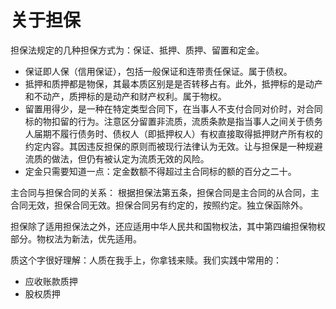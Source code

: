 # 关于担保

担保法规定的几种担保方式为：保证、抵押、质押、留置和定金。

- 保证即人保（信用保证），包括一般保证和连带责任保证。属于债权。
- 抵押和质押都是物保，其最本质区别是是否转移占有。此外，抵押标的是动产和不动产，质押标的是动产和财产权利。属于物权。
- 留置用得少，是一种在特定类型合同下，在当事人不支付合同对价时，对合同标的物扣留的行为。注意区分留置非流质，流质条款是指当事人之间关于债务人届期不履行债务时、债权人（即抵押权人）有权直接取得抵押财产所有权的约定内容。其因违反担保的原则而被现行法律认为无效。让与担保是一种规避流质的做法，但仍有被认定为流质无效的风险。
- 定金只需要知道一点：定金数额不得超过主合同标的额的百分之二十。

主合同与担保合同的关系：
根据担保法第五条，担保合同是主合同的从合同，主合同无效，担保合同无效。担保合同另有约定的，按照约定。独立保函除外。

担保除了适用担保法之外，还应适用中华人民共和国物权法，其中第四编担保物权部分。物权法为新法，优先适用。

质这个字很好理解：人质在我手上，你拿钱来赎。我们实践中常用的：
- 应收账款质押
- 股权质押